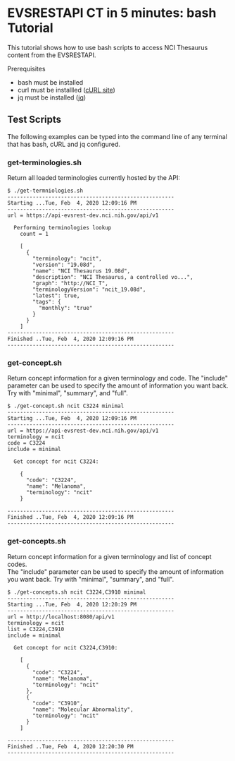 EVSRESTAPI CT in 5 minutes: bash Tutorial
=========================================

This tutorial shows how to use bash scripts to access NCI Thesaurus content from the EVSRESTAPI.

Prerequisites
* bash must be installed
* curl must be installled ([cURL site](https://curl.haxx.se/dlwiz/))
* jq must be installed ([jq](https://stedolan.github.io/jq/download/))


Test Scripts
------------

The following examples can be typed into the command line of any terminal that has bash, cURL and  jq configured.

### get-terminologies.sh

Return all loaded terminologies currently hosted by the API:

```
$ ./get-termniologies.sh
-----------------------------------------------------
Starting ...Tue, Feb  4, 2020 12:09:16 PM
-----------------------------------------------------
url = https://api-evsrest-dev.nci.nih.gov/api/v1

  Performing terminologies lookup
    count = 1

    [
      {
        "terminology": "ncit",
        "version": "19.08d",
        "name": "NCI Thesaurus 19.08d",
        "description": "NCI Thesaurus, a controlled vo...",
        "graph": "http://NCI_T",
        "terminologyVersion": "ncit_19.08d",
        "latest": true,
        "tags": {
          "monthly": "true"
        }
      }
    ]
-----------------------------------------------------
Finished ..Tue, Feb  4, 2020 12:09:16 PM
-----------------------------------------------------
```


### get-concept.sh

Return concept information for a given terminology and code.  The "include" parameter
can be used to specify the amount of information you want back.  Try with "minimal",
"summary", and "full".

```
$ ./get-concept.sh ncit C3224 minimal
-----------------------------------------------------
Starting ...Tue, Feb  4, 2020 12:09:16 PM
-----------------------------------------------------
url = https://api-evsrest-dev.nci.nih.gov/api/v1
terminology = ncit
code = C3224
include = minimal

  Get concept for ncit C3224:

    {
      "code": "C3224",
      "name": "Melanoma",
      "terminology": "ncit"
    }

-----------------------------------------------------
Finished ..Tue, Feb  4, 2020 12:09:16 PM
-----------------------------------------------------
```


### get-concepts.sh

Return concept information for a given terminology and list of concept codes.  
The "include" parameter can be used to specify the amount of information you 
want back.  Try with "minimal", "summary", and "full".

```
$ ./get-concepts.sh ncit C3224,C3910 minimal
-----------------------------------------------------
Starting ...Tue, Feb  4, 2020 12:20:29 PM
-----------------------------------------------------
url = http://localhost:8080/api/v1
terminology = ncit
list = C3224,C3910
include = minimal

  Get concept for ncit C3224,C3910:

    [
      {
        "code": "C3224",
        "name": "Melanoma",
        "terminology": "ncit"
      },
      {
        "code": "C3910",
        "name": "Molecular Abnormality",
        "terminology": "ncit"
      }
    ]

-----------------------------------------------------
Finished ..Tue, Feb  4, 2020 12:20:30 PM
-----------------------------------------------------
```

